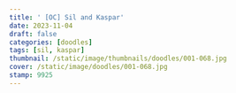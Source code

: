```yaml
---
title: ' [OC] Sil and Kaspar'
date: 2023-11-04
draft: false
categories: [doodles]
tags: [sil, kaspar]
thumbnail: /static/image/thumbnails/doodles/001-068.jpg
cover: /static/image/doodles/001-068.jpg
stamp: 9925
---
```

